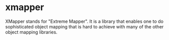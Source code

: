 # xmapper

XMapper stands for "Extreme Mapper". It is a library that enables one to do sophisticated object mapping that is hard to achieve with many of the other object mapping libraries.
